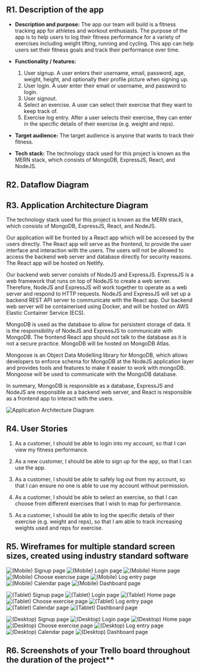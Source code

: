 ## R1.	Description of the app
- **Description and purpose:** The app our team will build is a fitness tracking app for athletes and workout enthusiasts. The purpose of the app is to help users to log their fitness performance for a variety of exercises including weight lifting, running and cycling. This app can help users set their fitness goals and track their performance over time.

- **Functionality / features:**
    1. User signup. A user enters their username, email, password, age, weight, height, and optionally their profile picture when signing up.
    2. User login. A user enter their email or username, and password to login.
    3. User signout.
    4. Select an exercise. A user can select their exercise that they want to keep track of.
    5. Exercise log entry. After a user selects their exercise, they can enter in the specific details of their exercise (e.g. weight and reps).

- **Target audience:** The target audience is anyone that wants to track their fitness.

- **Tech stack:** The technology stack used for this project is known as the MERN stack, which consists of MongoDB, ExpressJS, React, and NodeJS.

## R2.	Dataflow Diagram

## R3.	Application Architecture Diagram
The technology stack used for this project is known as the MERN stack, which consists of MongoDB, ExpressJS, React, and NodeJS.

Our application will be fronted by a React app which will be accessed by the users directly. The React app will serve as the frontend, to provide the user interface and interaction with the users. The users will not be allowed to access the backend web server and database directly for security reasons. The React app will be hosted on Netlify.

Our backend web server consists of NodeJS and ExpressJS. ExpressJS is a web framework that runs on top of NodeJS to create a web server. Therefore, NodeJS and ExpressJS will work together to operate as a web server and respond to HTTP requests. NodeJS and ExpressJS will set up a backend REST API server to communicate with the React app. Our backend web server will be containerised using Docker, and will be hosted on AWS Elastic Container Service (ECS).

MongoDB is used as the database to allow for persistent storage of data. It is the responsibility of NodeJS and ExpressJS to communicate with MongoDB. The frontend React app should not talk to the database as it is not a secure practice. MongoDB will be hosted on MongoDB Atlas.

Mongoose is an Object Data Modelling library for MongoDB, which allows developers to enforce schema for MongoDB at the NodeJS application layer and provides tools and features to make it easier to work with mongoDB. Mongoose will be used to communicate with the MongoDB database.

In summary, MongoDB is responsible as a database, ExpressJS and NodeJS are responsible as a backend web server, and React is responsible as a frontend app to interact with the users.

![Application Architecture Diagram](./docs/application_architecture_diagram.drawio.png)

## R4.	User Stories

1. As a customer, I should be able to login into my account, so that I can view my fitness performance.

2. As a new customer,  I should be able to sign up for the app, so that I can use the app.

3. As a customer, I should be able to safely log out from my account, so that I can ensure no one is able to use my account without permission.

4.  As a customer, I should be able to select an exercise, so that I can choose from different exercises that I wish to map for performance.

5. As a customer, I should be able to log the specific details of their exercise (e.g. weight and reps), so that I am able to track increasing weights used and reps for exercise.






## R5.	Wireframes for multiple standard screen sizes, created using industry standard software

![(Mobile) Signup page](./docs/(Mobile)_Signup_page.png)
![(Mobile) Login page](./docs/(Mobile)_Login_page.png)
![(Mobile) Home page](./docs/(Mobile)_Home_page.png)
![(Mobile) Choose exercise page](./docs/(Mobile)_Choose_exercise_page.png)
![(Mobile) Log entry page](./docs/(Mobile)_Log_entry_page.png)
![(Mobile) Calendar page](./docs/(Mobile)_Calendar_page.png)
![(Mobile) Dashboard page](./docs/(Mobile)_Dashboard_page.png)

![(Tablet) Signup page](./docs/(Tablet)_Signup_page.png)
![(Tablet) Login page](./docs/(Tablet)_Login_page.png)
![(Tablet) Home page](./docs/(Tablet)_Home_page.png)
![(Tablet) Choose exercise page](./docs/(Tablet)_Choose_exercise_page.png)
![(Tablet) Log entry page](./docs/(Tablet)_Log_entry_page.png)
![(Tablet) Calendar page](./docs/(Tablet)_Calendar_page.png)
![(Tablet) Dashboard page](./docs/(Tablet)_Dashboard_page.png)

![(Desktop) Signup page](./docs/(Desktop)_Signup_page.png)
![(Desktop) Login page](./docs/(Desktop)_Login_page.png)
![(Desktop) Home page](./docs/(Desktop)_Home_page.png)
![(Desktop) Choose exercise page](./docs/(Desktop)_Choose_exercise_page.png)
![(Desktop) Log entry page](./docs/(Desktop)_Log_entry_page.png)
![(Desktop) Calendar page](./docs/(Desktop)_Calendar_page.png)
![(Desktop) Dashboard page](./docs/(Desktop)_Dashboard_page.png)

## R6.	Screenshots of your Trello board throughout the duration of the project**